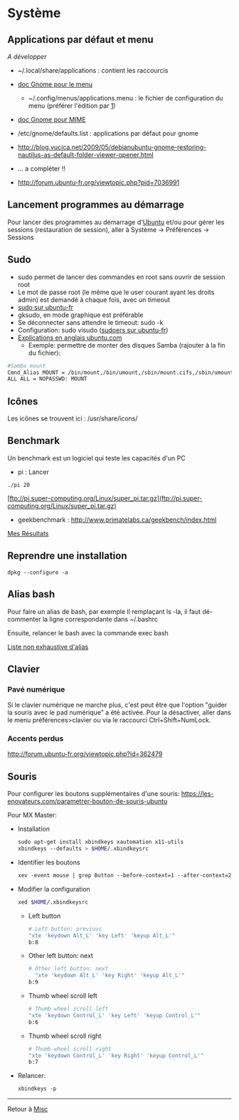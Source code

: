 # Système

## Applications par défaut et menu

*A développer*

- ~/.local/share/applications : contient les raccourcis
- [doc Gnome pour le
  menu](http://library.gnome.org/admin/system-admin-guide/stable/menustructure-0.html.fr)
  - ~/.config/menus/applications.menu : le fichier de configuration du
    menu (préférer l'édition par [1](apt://alacarte))
- [doc Gnome pour
  MIME](http://library.gnome.org/admin/system-admin-guide/stable/mimetypes-0.html.fr)
- /etc/gnome/defaults.list : applications par défaut pour gnome
- <http://blog.vucica.net/2009/05/debianubuntu-gnome-restoring-nautilus-as-default-folder-viewer-opener.html>
- ... a compléter !!

- <http://forum.ubuntu-fr.org/viewtopic.php?pid=7036991>

## Lancement programmes au démarrage

Pour lancer des programmes au démarrage d'[Ubuntu](Ubuntu)
et/ou pour gérer les sessions (restauration de session), aller à Système
→ Préférences → Sessions

## Sudo

- sudo permet de lancer des commandes en root sans ouvrir de session
  root
- Le mot de passe root (le même que le user courant ayant les droits
  admin) est demandé à chaque fois, avec un timeout
- [sudo sur ubuntu-fr](http://doc.ubuntu-fr.org/sudo)
- gksudo, en mode graphique est préférable
- Se déconnecter sans attendre le timeout: sudo -k
- Configuration: sudo visudo ([sudoers sur
  ubuntu-fr](http://doc.ubuntu-fr.org/sudoers))
- [Explications en anglais
  ubuntu.com](https://help.ubuntu.com/community/Sudoers)
  - Exemple: permettre de monter des disques Samba (rajouter à la fin du
    fichier):

```sh
#Samba mount
Cmnd_Alias MOUNT = /bin/mount,/bin/umount,/sbin/mount.cifs,/sbin/umount.cifs
ALL ALL = NOPASSWD: MOUNT
```

## Icônes

Les icônes se trouvent ici : /usr/share/icons/

## Benchmark

Un benchmark est un logiciel qui teste les capacités d'un PC

- pi : Lancer

`./pi 20`

[ftp://pi.super-computing.org/Linux/super_pi.tar.gz](ftp://pi.super-computing.org/Linux/super_pi.tar.gz)

- geekbenchmark : <http://www.primatelabs.ca/geekbench/index.html>

[Mes Résultats](Mes_Résultats)

## Reprendre une installation

`dpkg --configure -a`

## Alias bash

Pour faire un alias de bash, par exemple ll remplaçant ls -la, il faut
dé-commenter la ligne correspondante dans ~/.bashrc

Ensuite, relancer le bash avec la commande exec bash

[Liste non exhaustive d'alias](http://forum.ubuntu-fr.org/viewtopic.php?id=20437)

## Clavier

### Pavé numérique

Si le clavier numérique ne marche plus, c'est peut être que l'option
"guider la souris avec le pad numérique" a été activée. Pour la
désactiver, aller dans le menu préférences\>clavier ou via le raccourci
Ctrl+Shift+NumLock.

### Accents perdus

<http://forum.ubuntu-fr.org/viewtopic.php?id=362479>

## Souris

Pour configurer les boutons supplémentaires d'une souris:
<https://les-enovateurs.com/parametrer-bouton-de-souris-ubuntu>

Pour MX Master:

- Installation

  ```sh
  sudo apt-get install xbindkeys xautomation x11-utils 
  xbindkeys --defaults > $HOME/.xbindkeysrc
  ```

- Identifier les boutons
  
  ```sh
  xev -event mouse | grep Button --before-context=1 --after-context=2
  ```

- Modifier la configuration

  ```sh
  xed $HOME/.xbindkeysrc
  ```

  - Left button

      ```sh
      # Left button: previous
      "xte 'keydown Alt_L' 'key Left' 'keyup Alt_L'"
      b:8
      ```
  
  - Other left button: next

      ```sh
      # Other left button: next
      "xte 'keydown Alt_L' 'key Right' 'keyup Alt_L'"
      b:9
      ```

  - Thumb wheel scroll left

    ```sh
    # Thumb wheel scroll left
    "xte 'keydown Control_L' 'key Left' 'keyup Control_L'"
    b:6
    ```

  - Thumb wheel scroll right

    ```sh
    # Thumb wheel scroll right
    "xte 'keydown Control_L' 'key Right' 'keyup Control_L'"
    b:7
    ```

- Relancer:

  ```sh
  xbindkeys -p
  ```

------------------------------------------------------------------------

Retour à [Misc](Misc)
